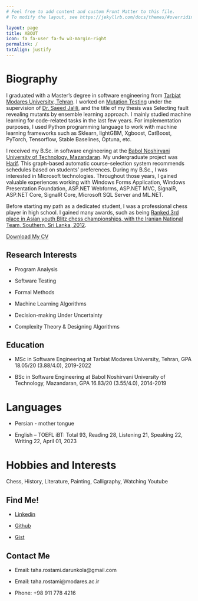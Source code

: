 ```yaml
---
# Feel free to add content and custom Front Matter to this file.
# To modify the layout, see https://jekyllrb.com/docs/themes/#overriding-theme-defaults

layout: page
title: ABOUT
icon: fa fa-user fa-fw w3-margin-right
permalink: /
txtAlign: justify
---
```



# Biography


I graduated with a Master’s degree in software engineering from [Tarbiat Modares University, Tehran](https://www.modares.ac.ir/en/aboutus). I worked on [Mutation Testing](https://en.wikipedia.org/wiki/Mutation_testing) under the supervision of [Dr. Saeed Jalili](https://www.modares.ac.ir/~sjalili), and the title of my thesis was Selecting fault revealing mutants by ensemble learning approach. I mainly studied machine learning for code-related tasks in the last few years. For implementation purposes, I used Python programming language to work with machine learning frameworks such as Sklearn, lightGBM, Xgboost, CatBoost, PyTorch, Tensorflow, Stable Baselines, Optuna, etc.

I received my B.Sc. in software engineering at the [Babol Noshirvani University of Technology, Mazandaran](https://en.nit.ac.ir/). My undergraduate project was [Harif](https://github.com/TahaRostami/Harif). This graph-based automatic course-selection system recommends schedules based on students’ preferences. During my B.Sc., I was interested in Microsoft technologies. Throughout those years, I gained valuable experiences working with Windows Forms Application, Windows Presentation Foundation, ASP.NET Webforms, ASP.NET MVC, SignalR, ASP.NET Core, SignalR Core, Microsoft SQL Server and ML.NET.

Before starting my path as a dedicated student, I was a professional chess player in high school. I gained many awards, such as being [Ranked 3rd place in Asian youth Blitz chess championships, with the Iranian National Team, Southern, Sri Lanka, 2012](http://chess-results.com/tnr76304.aspx?lan=1&art=72).


<a href="https://github.com/TahaRostami/TahaRostami.github.io/raw/main/CV.pdf" class="w3-button w3-white w3-border w3-border-indigo w3-round-large w3-text-blue">Download My CV</a> <!--<a href="#" class="w3-button w3-white w3-border w3-border-indigo w3-round-large w3-text-blue">Download My Resume</a>-->

<div class="w3-row">
  <div class="w3-col l6 m6 s12">
    <h2 id="research-interests">Research Interests</h2>
    <ul>
      <li><p>Program Analysis</p></li>
	  <li><p>Software Testing</p></li>
	  <li><p>Formal Methods</p></li>
      <li><p>Machine Learning Algorithms</p></li>	  
      <li><p>Decision-making Under Uncertainty</p></li>
      <li><p>Complexity Theory & Designing Algorithms</p></li>
    </ul>       
  </div>
  <div class="w3-col l6 m6 s12">
    <h2 id="Education">Education</h2>
    <ul>
      <li><p>MSc in Software Engineering at Tarbiat Modares University, Tehran, GPA 18.05/20 (3.88/4.0), 2019-2022</p></li>
      <li><p>BSc in Software Engineering at Babol Noshirvani University of Technology, Mazandaran, GPA 16.83/20 (3.55/4.0), 2014-2019</p></li>
    </ul>
  </div>
</div>

# Languages
<ul>
      <li><p>Persian - mother tongue</p></li>
      <li><p>English – TOEFL iBT: Total 93, Reading 28, Listening 21, Speaking 22, Writing 22, April 01, 2023</p></li>
</ul>  

# Hobbies and Interests
Chess, History, Literature, Painting, Calligraphy, Watching Youtube


<div class="w3-row">
  <div class="w3-col l6 m6 s12 w3">
    <h2 id="Find Me!">Find Me!</h2>
    <ul>
      <li><p><a href="https://www.linkedin.com/in/taha-rostami-3079881a9/">Linkedin</a></p></li>
      <li><p><a href="https://github.com/TahaRostami">Github</a></p></li>
      <li><p><a href="https://gist.github.com/TahaRostami">Gist</a></p></li>
    </ul>
  </div>
  <div class="w3-col l6 m6 s12 w3">
    <h2 id="Contact Me">Contact Me</h2>
      <ul>
        <li><p>Email: taha.rostami.darunkola@gmail.com</p></li>
        <li><p>Email: taha.rostami@modares.ac.ir</p></li>
        <li><p>Phone: +98 911 778 4216</p></li>
      </ul>
  </div>
</div>






